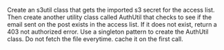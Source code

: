 Create an s3util class that gets the imported s3 secret for the access list. Then create another utility class called AuthUtil that checks to see if the email sent on the post exists in the access list. If it does not exist, return a 403 not authorized error. Use a singleton pattern to create the AuthUtil class. Do not fetch the file everytime. cache it on the first call.